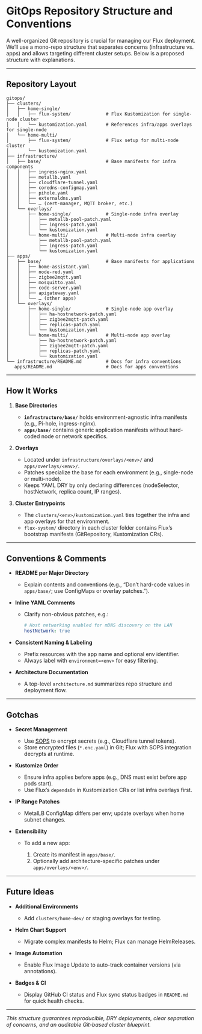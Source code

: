 # GitOps Repository Structure and Conventions

A well-organized Git repository is crucial for managing our Flux deployment. We’ll use a mono-repo structure that separates concerns (infrastructure vs. apps) and allows targeting different cluster setups. Below is a proposed structure with explanations.

---

## Repository Layout

```plaintext
gitops/
├── clusters/
│   ├── home-single/
│   │   ├── flux-system/             # Flux Kustomization for single-node cluster
│   │   └── kustomization.yaml       # References infra/apps overlays for single-node
│   └── home-multi/
│       ├── flux-system/             # Flux setup for multi-node cluster
│       └── kustomization.yaml
├── infrastructure/
│   ├── base/                        # Base manifests for infra components
│   │   ├── ingress-nginx.yaml
│   │   ├── metallb.yaml
│   │   ├── cloudflare-tunnel.yaml
│   │   ├── coredns-configmap.yaml
│   │   ├── pihole.yaml
│   │   ├── externaldns.yaml
│   │   └── … (cert-manager, MQTT broker, etc.)
│   └── overlays/
│       ├── home-single/             # Single-node infra overlay
│       │   ├── metallb-pool-patch.yaml
│       │   ├── ingress-patch.yaml
│       │   └── kustomization.yaml
│       └── home-multi/              # Multi-node infra overlay
│           ├── metallb-pool-patch.yaml
│           ├── ingress-patch.yaml
│           └── kustomization.yaml
├── apps/
│   ├── base/                        # Base manifests for applications
│   │   ├── home-assistant.yaml
│   │   ├── node-red.yaml
│   │   ├── zigbee2mqtt.yaml
│   │   ├── mosquitto.yaml
│   │   ├── code-server.yaml
│   │   ├── apigateway.yaml
│   │   └── … (other apps)
│   └── overlays/
│       ├── home-single/             # Single-node app overlay
│       │   ├── ha-hostnetwork-patch.yaml
│       │   ├── zigbee2mqtt-patch.yaml
│       │   ├── replicas-patch.yaml
│       │   └── kustomization.yaml
│       └── home-multi/              # Multi-node app overlay
│           ├── ha-hostnetwork-patch.yaml
│           ├── zigbee2mqtt-patch.yaml
│           ├── replicas-patch.yaml
│           └── kustomization.yaml
└── infrastructure/README.md         # Docs for infra conventions
   apps/README.md                    # Docs for apps conventions
```

---

## How It Works

1. **Base Directories**

   - **`infrastructure/base/`** holds environment-agnostic infra manifests (e.g., Pi-hole, ingress-nginx).
   - **`apps/base/`** contains generic application manifests without hard-coded node or network specifics.

2. **Overlays**

   - Located under `infrastructure/overlays/<env>/` and `apps/overlays/<env>/`.
   - Patches specialize the base for each environment (e.g., single-node or multi-node).
   - Keeps YAML DRY by only declaring differences (nodeSelector, hostNetwork, replica count, IP ranges).

3. **Cluster Entrypoints**

   - The `clusters/<env>/kustomization.yaml` ties together the infra and app overlays for that environment.
   - `flux-system/` directory in each cluster folder contains Flux’s bootstrap manifests (GitRepository, Kustomization CRs).

---

## Conventions & Comments

- **README per Major Directory**

  - Explain contents and conventions (e.g., “Don’t hard-code values in `apps/base/`; use ConfigMaps or overlay patches.”).

- **Inline YAML Comments**

  - Clarify non-obvious patches, e.g.:

    ```yaml
    # Host networking enabled for mDNS discovery on the LAN
    hostNetwork: true
    ```

- **Consistent Naming & Labeling**

  - Prefix resources with the app name and optional env identifier.
  - Always label with `environment=<env>` for easy filtering.

- **Architecture Documentation**

  - A top-level `architecture.md` summarizes repo structure and deployment flow.

---

## Gotchas

- **Secret Management**

  - Use [SOPS](https://github.com/mozilla/sops) to encrypt secrets (e.g., Cloudflare tunnel tokens).
  - Store encrypted files (`*.enc.yaml`) in Git; Flux with SOPS integration decrypts at runtime.

- **Kustomize Order**

  - Ensure infra applies before apps (e.g., DNS must exist before app pods start).
  - Use Flux’s `dependsOn` in Kustomization CRs or list infra overlays first.

- **IP Range Patches**

  - MetalLB ConfigMap differs per env; update overlays when home subnet changes.

- **Extensibility**

  - To add a new app:

    1. Create its manifest in `apps/base/`.
    2. Optionally add architecture-specific patches under `apps/overlays/<env>/`.

---

## Future Ideas

- **Additional Environments**

  - Add `clusters/home-dev/` or staging overlays for testing.

- **Helm Chart Support**

  - Migrate complex manifests to Helm; Flux can manage HelmReleases.

- **Image Automation**

  - Enable Flux Image Update to auto-track container versions (via annotations).

- **Badges & CI**

  - Display GitHub CI status and Flux sync status badges in `README.md` for quick health checks.

---

_This structure guarantees reproducible, DRY deployments, clear separation of concerns, and an auditable Git-based cluster blueprint._
